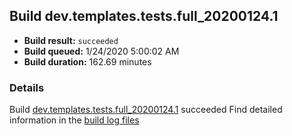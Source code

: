 ## Build dev.templates.tests.full_20200124.1
- **Build result:** `succeeded`
- **Build queued:** 1/24/2020 5:00:02 AM
- **Build duration:** 162.69 minutes
### Details
Build [dev.templates.tests.full_20200124.1](https://winappstudio.visualstudio.com/web/build.aspx?pcguid=a4ef43be-68ce-4195-a619-079b4d9834c2&builduri=vstfs%3a%2f%2f%2fBuild%2fBuild%2f32658) succeeded
Find detailed information in the [build log files]()
